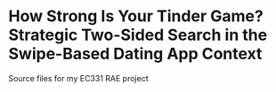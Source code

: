 # How Strong Is Your Tinder Game? Strategic Two-Sided Search in the Swipe-Based Dating App Context
 Source files for my EC331 RAE project
